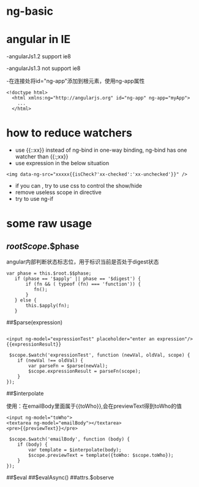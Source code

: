 # ng-basic

# angular in IE

-angularJs1.2 support ie8

-angularJs1.3 not support ie8

-在连接处将id="ng-app"添加到根元素，使用ng-app属性
```
<!doctype html>
  <html xmlns:ng="http://angularjs.org" id="ng-app" ng-app="myApp">
    ...
  </html>

```

# how to reduce watchers
- use {{::xx}} instead of ng-bind in one-way binding, ng-bind has one watcher than {{:;xx}}
- use expression in the below situation
```
<img data-ng-src="xxxxx{{isCheck?'xx-checked':'xx-unchecked'}}" />
```
- if you can , try to use css to control the show/hide
- remove useless scope in directive
- try to use ng-if

# some raw usage

## $rootScope.$$phase

angular内部判断状态标志位，用于标识当前是否处于digest状态

```
var phase = this.$root.$$phase;
   if (phase == '$apply' || phase == '$digest') {
       if (fn && ( typeof (fn) === 'function')) {
          fn();
       }
   } else {
       this.$apply(fn);
   }

```

##$parse(expression)

```

<input ng-model="expressionTest" placeholder="enter an expression"/>
{{expressionResult}}

```


```
 $scope.$watch('expressionTest', function (newVal, oldVal, scope) {
    if (newVal !== oldVal) {
        var parseFn = $parse(newVal);
        $scope.expressionResult = parseFn(scope);
    }
});

```

##$interpolate

使用：在emailBody里面属于{{toWho}},会在previewText得到toWho的值

```
<input ng-model="toWho">
<textarea ng-model="emailBody"></textarea>
<pre>{{previewText}}</pre>

```

```
 $scope.$watch('emailBody', function (body) {
    if (body) {
        var template = $interpolate(body);
        $scope.previewText = template({toWho: $scope.toWho});
    }
});

```


##$eval
##$evalAsync()
##attrs.$observe
